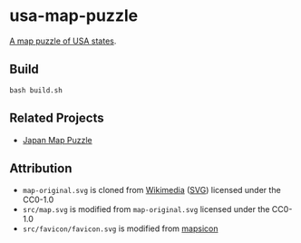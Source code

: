# usa-map-puzzle

[A map puzzle of USA states](https://marmooo.github.io/usa-map-puzzle).

## Build

```
bash build.sh
```

## Related Projects

- [Japan Map Puzzle](https://marmooo.github.io/japan-map-puzzle)

## Attribution

- `map-original.svg` is cloned from
  [Wikimedia](https://commons.wikimedia.org/wiki/File:Blank_US_Map_(states_only).svg)
  ([SVG](https://upload.wikimedia.org/wikipedia/commons/1/1a/Blank_US_Map_%28states_only%29.svg))
  licensed under the CC0-1.0
- `src/map.svg` is modified from `map-original.svg` licensed under the CC0-1.0
- `src/favicon/favicon.svg` is modified from
  [mapsicon](https://github.com/djaiss/mapsicon)
